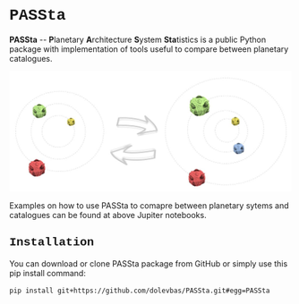 
<h1 style="font-family:courier;">PASSta</h1>

<p> <b>PASSta</b> -- <b>P</b>lanetary <b>A</b>rchitecture <b>S</b>ystem <b>Sta</b>tistics is a public Python package with implementation of tools useful to compare between planetary catalogues. </p>

![Image of PASSta](https://github.com/dolevbas/PASSta/blob/main/PASSta.jpg)

<p> Examples on how to use PASSta to comapre between planetary sytems and catalogues can be found at above Jupiter notebooks. </p>

<h2 style="font-family:courier;">Installation</h2>
<p>You can download or clone PASSta package from GitHub or simply use this pip install command:</p>


```
pip install git+https://github.com/dolevbas/PASSta.git#egg=PASSta
```

